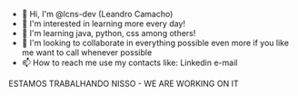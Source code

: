 - 👋 Hi, I'm @lcns-dev (Leandro Camacho)
- 👀 I'm interested in learning more every day!
- 🌱 I'm learning java, python, css among others!
- 💞️ I'm looking to collaborate in everything possible even more if you like me want to call whenever possible
- 📫 How to reach me use my contacts like: Linkedin e-mail

ESTAMOS TRABALHANDO NISSO - WE ARE WORKING ON IT 

<!---
lcns-dev/lcns-dev is a ✨ special ✨ repository because its `README.md` (this file) appears on your GitHub profile.
You can click the Preview link to take a look at your changes.
--->
